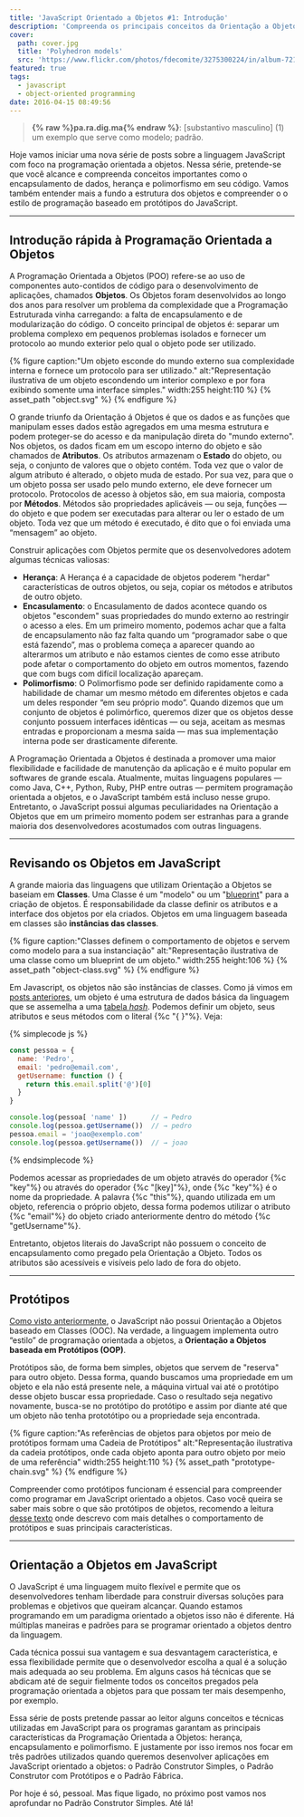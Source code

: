 ```yaml
---
title: 'JavaScript Orientado a Objetos #1: Introdução'
description: 'Compreenda os principais conceitos da Orientação a Objetos e como podemos alcançá-los no JavaScript'
cover:
  path: cover.jpg
  title: 'Polyhedron models'
  src: 'https://www.flickr.com/photos/fdecomite/3275300224/in/album-72157613498998540/'
featured: true
tags:
  - javascript
  - object-oriented programming
date: 2016-04-15 08:49:56
---
```


> **{% raw %}pa.ra.dig.ma{% endraw %}**: [substantivo masculino] (1) um exemplo que serve como modelo; padrão.

Hoje vamos iniciar uma nova série de posts sobre a linguagem JavaScript com foco na programação orientada a objetos. Nessa série, pretende-se que você alcance e compreenda conceitos importantes como o encapsulamento de dados, herança e polimorfismo em seu código. Vamos também entender mais a fundo a estrutura dos objetos e compreender o o estilo de programação baseado em protótipos do JavaScript.

---
## Introdução rápida à Programação Orientada a Objetos ##

A Programação Orientada a Objetos (POO) refere-se ao uso de componentes auto-contidos de código para o desenvolvimento de aplicações, chamados **Objetos**. Os Objetos foram desenvolvidos ao longo dos anos para resolver um problema da complexidade que a Programação Estruturada vinha carregando: a falta de encapsulamento e de modularização do código. O conceito principal de objetos é: separar um problema complexo em pequenos problemas isolados e fornecer um protocolo ao mundo exterior pelo qual o objeto pode ser utilizado.

{% figure caption:"Um objeto esconde do mundo externo sua complexidade interna e fornece um protocolo para ser utilizado." alt:"Representação ilustrativa de um objeto escondendo um interior complexo e por fora exibindo somente uma interface simples." width:255 height:110 %}
{% asset_path "object.svg" %}
{% endfigure %}

O grande triunfo da Orientação á Objetos é que os dados e as funções que manipulam esses dados estão agregados em uma mesma estrutura e podem proteger-se do acesso e da manipulação direta do "mundo externo". Nos objetos, os dados  ficam em um escopo interno do objeto e são chamados de **Atributos**. Os atributos armazenam o **Estado** do objeto, ou seja, o conjunto de valores que o objeto contém. Toda vez que o valor de algum atributo é alterado, o objeto muda de estado. Por sua vez, para que o um objeto possa ser usado pelo mundo externo, ele deve fornecer um protocolo. Protocolos de acesso à objetos são, em sua maioria, composta por **Métodos**. Métodos são propriedades aplicáveis — ou seja, funções — do objeto e que podem ser executadas para alterar ou ler o estado de um objeto. Toda vez que um método é executado, é dito que o foi enviada uma “mensagem” ao objeto.

Construir aplicações com Objetos permite que os desenvolvedores adotem algumas técnicas valiosas:

* **Herança**: A Herança é a capacidade de objetos poderem "herdar" características de outros objetos, ou seja, copiar os métodos e atributos de outro objeto.
* **Encasulamento**: o Encasulamento de dados acontece quando os objetos "escondem" suas propriedades do mundo externo ao restringir o acesso a eles. Em um primeiro momento, podemos achar que a falta de encapsulamento não faz falta quando um “programador sabe o que está fazendo”, mas o problema começa a aparecer quando ao alterarmos um atributo e não estamos cientes de como esse atributo pode afetar o comportamento do objeto em outros momentos, fazendo que com bugs com difícil localização apareçam.
* **Polimorfismo**: O Polimorfismo pode ser definido rapidamente como a habilidade de chamar um mesmo método em diferentes objetos e cada um deles responder “em seu próprio modo”. Quando dizemos que um conjunto de objetos é polimórfico, queremos dizer que os objetos desse conjunto possuem interfaces idênticas — ou seja, aceitam as mesmas entradas e proporcionam a mesma saída — mas sua implementação interna pode ser drasticamente diferente.

A Programação Orientada a Objetos é destinada a promover uma maior flexibilidade e facilidade de manutenção da aplicação e é muito popular em softwares de grande escala. Atualmente, muitas linguagens populares — como Java, C++, Python, Ruby, PHP entre outras — permitem programação orientada a objetos, e o JavaScript também está incluso nesse grupo. Entretanto, o JavaScript possui algumas peculiaridades na Orientação a Objetos que em um primeiro momento podem ser estranhas para a grande maioria dos desenvolvedores acostumados com outras linguagens.

---
## Revisando os Objetos em JavaScript ##

A grande maioria das linguagens que utilizam Orientação a Objetos se baseiam em **Classes**. Uma Classe é um "modelo" ou um  "[blueprint](https://pt.wikipedia.org/wiki/Blueprint)" para a criação de objetos. É responsabilidade da classe definir os atributos e a interface dos objetos por ela criados. Objetos em uma linguagem baseada em classes são **instâncias das classes**.

{% figure caption:"Classes definem o comportamento de objetos e servem como modelo para a sua instanciação" alt:"Representação ilustrativa de uma classe como um blueprint de um objeto." width:255 height:106 %}
{% asset_path "object-class.svg" %}
{% endfigure %}

Em Javascript, os objetos não são instâncias de classes. Como já vimos em [posts anteriores](http://maxroecker.github.io/blog/javascript-basico-5/), um objeto é uma estrutura de dados básica da linguagem que se assemelha a uma [tabela *hash*](https://en.wikipedia.org/wiki/Associative_array). Podemos definir um objeto, seus atributos e seus métodos com o literal {%c "{ }"%}. Veja:

{% simplecode js %}
``` js
const pessoa = {
  name: 'Pedro',
  email: 'pedro@email.com',
  getUsername: function () {
    return this.email.split('@')[0]
  }
}

console.log(pessoa[ 'name' ])      // → Pedro
console.log(pessoa.getUsername())  // → pedro
pessoa.email = 'joao@exemplo.com'
console.log(pessoa.getUsername())  // → joao
```
{% endsimplecode %}

Podemos acessar as propriedades de um objeto através do operador {%c "key"%} ou através do operador {%c "[key]"%}, onde {%c "key"%} é o nome da propriedade. A palavra {%c "this"%}, quando utilizada em um objeto, referencia o próprio objeto, dessa forma podemos utilizar o atributo {%c "email"%} do objeto criado anteriormente dentro do método {%c "getUsername"%}.

Entretanto, objetos literais do JavaScript não possuem o conceito de encapsulamento como pregado pela Orientação a Objeto. Todos os atributos são acessíveis e visíveis pelo lado de fora do objeto.

---
## Protótipos ##

[Como visto anteriormente](http://maxroecker.github.io/blog/javascript-intermediario-6/), o JavaScript não possui Orientação a Objetos baseado em Classes (OOC). Na verdade, a linguagem implementa outro “estilo” de programação orientada a objetos, a **Orientação a Objetos baseada em Protótipos (OOP)**.

Protótipos são, de forma bem simples, objetos que servem de "reserva" para outro objeto. Dessa forma, quando buscamos uma propriedade em um objeto e ela não está presente nele, a máquina virtual vai até o protótipo desse objeto buscar essa propriedade. Caso o resultado seja negativo novamente, busca-se no protótipo do protótipo e assim por diante até que um objeto não tenha prototótipo ou a propriedade seja encontrada.

{% figure caption:"As referências de objetos para objetos por meio de protótipos formam uma Cadeia de Protótipos" alt:"Representação ilustrativa da cadeia protótipos, onde cada objeto aponta para outro objeto por meio de uma referência" width:255 height:110 %}
{% asset_path "prototype-chain.svg" %}
{% endfigure %}

Compreender como protótipos funcionam é essencial para compreender como programar em JavaScript orientado a objetos. Caso você queira se saber mais sobre o que são protótipos de objetos, recomendo a leitura [desse texto](http://maxroecker.github.io/blog/javascript-intermediario-6/) onde descrevo com mais detalhes o comportamento de protótipos e suas principais características.

---
## Orientação a Objetos em JavaScript ##

O JavaScript é uma linguagem muito flexível e permite que os desenvolvedores tenham liberdade para construir diversas soluções para problemas e objetivos que queiram alcançar. Quando estamos programando em um paradigma orientado a objetos  isso não é diferente. Há múltiplas maneiras e padrões para se programar orientado a objetos dentro da linguagem.

Cada técnica possui sua vantagem e sua desvantagem característica, e essa flexibilidade permite que o desenvolvedor escolha a qual é a solução mais adequada ao seu problema. Em alguns casos há técnicas que se abdicam até de seguir fielmente todos os conceitos pregados pela programação orientada a objetos para que possam ter mais desempenho, por exemplo.

Essa série de posts pretende passar ao leitor alguns conceitos e técnicas utilizadas em JavaScript para os programas garantam as principais características da Programação Orientada a Objetos: herança, encapsulamento e polimorfismo. E justamente por isso iremos nos focar em três padrões utilizados quando queremos desenvolver aplicações em JavaScript orientado a objetos: o Padrão Construtor Simples, o Padrão Construtor com Protótipos e o Padrão Fábrica.

Por hoje é só, pessoal. Mas fique ligado, no próximo post vamos nos aprofundar no Padrão Construtor Simples. Até lá!
